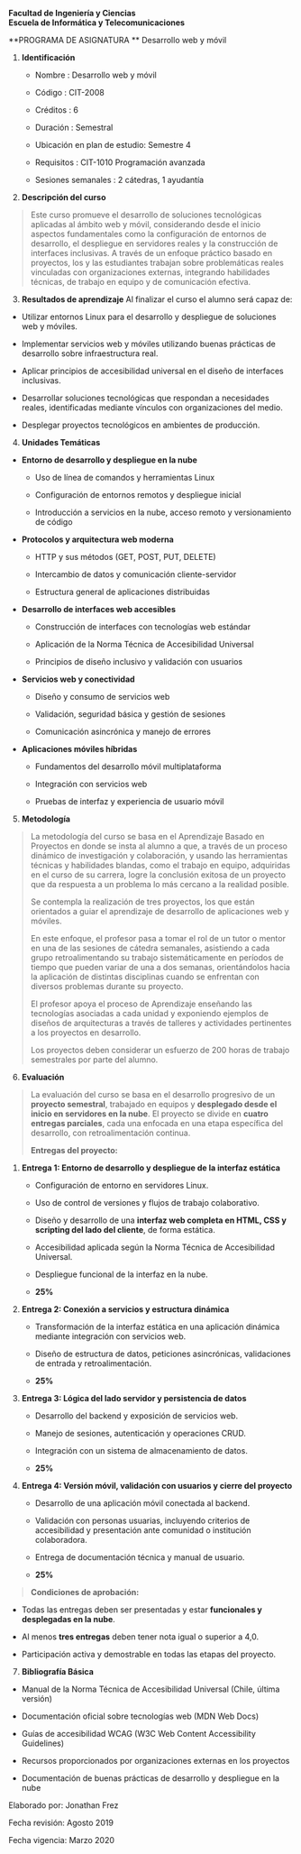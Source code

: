 **Facultad de Ingeniería y Ciencias  
Escuela de Informática y Telecomunicaciones**

**PROGRAMA DE ASIGNATURA  **
Desarrollo web y móvil

1.  **Identificación**

    - Nombre : Desarrollo web y móvil

    - Código : CIT-2008

    - Créditos : 6

    - Duración : Semestral

    - Ubicación en plan de estudio: Semestre 4

    - Requisitos : CIT-1010 Programación avanzada

    - Sesiones semanales : 2 cátedras, 1 ayudantía

2.  **Descripción del curso**

> Este curso promueve el desarrollo de soluciones tecnológicas aplicadas
> al ámbito web y móvil, considerando desde el inicio aspectos
> fundamentales como la configuración de entornos de desarrollo, el
> despliegue en servidores reales y la construcción de interfaces
> inclusivas. A través de un enfoque práctico basado en proyectos, los y
> las estudiantes trabajan sobre problemáticas reales vinculadas con
> organizaciones externas, integrando habilidades técnicas, de trabajo
> en equipo y de comunicación efectiva.

3.  **Resultados de aprendizaje** Al finalizar el curso el alumno será
    capaz de:

- Utilizar entornos Linux para el desarrollo y despliegue de soluciones
  web y móviles.

- Implementar servicios web y móviles utilizando buenas prácticas de
  desarrollo sobre infraestructura real.

- Aplicar principios de accesibilidad universal en el diseño de
  interfaces inclusivas.

- Desarrollar soluciones tecnológicas que respondan a necesidades
  reales, identificadas mediante vínculos con organizaciones del medio.

- Desplegar proyectos tecnológicos en ambientes de producción.

4.  **Unidades Temáticas**

- **Entorno de desarrollo y despliegue en la nube**

  - Uso de línea de comandos y herramientas Linux

  - Configuración de entornos remotos y despliegue inicial

  - Introducción a servicios en la nube, acceso remoto y versionamiento
    de código

- **Protocolos y arquitectura web moderna**

  - HTTP y sus métodos (GET, POST, PUT, DELETE)

  - Intercambio de datos y comunicación cliente-servidor

  - Estructura general de aplicaciones distribuidas

- **Desarrollo de interfaces web accesibles**

  - Construcción de interfaces con tecnologías web estándar

  - Aplicación de la Norma Técnica de Accesibilidad Universal

  - Principios de diseño inclusivo y validación con usuarios

- **Servicios web y conectividad**

  - Diseño y consumo de servicios web

  - Validación, seguridad básica y gestión de sesiones

  - Comunicación asincrónica y manejo de errores

- **Aplicaciones móviles híbridas**

  - Fundamentos del desarrollo móvil multiplataforma

  - Integración con servicios web

  - Pruebas de interfaz y experiencia de usuario móvil

5.  **Metodología**

> La metodología del curso se basa en el Aprendizaje Basado en Proyectos
> en donde se insta al alumno a que, a través de un proceso dinámico de
> investigación y colaboración, y usando las herramientas técnicas y
> habilidades blandas, como el trabajo en equipo, adquiridas en el curso
> de su carrera, logre la conclusión exitosa de un proyecto que da
> respuesta a un problema lo más cercano a la realidad posible.
>
> Se contempla la realización de tres proyectos, los que están
> orientados a guiar el aprendizaje de desarrollo de aplicaciones web y
> móviles.
>
> En este enfoque, el profesor pasa a tomar el rol de un tutor o mentor
> en una de las sesiones de cátedra semanales, asistiendo a cada grupo
> retroalimentando su trabajo sistemáticamente en períodos de tiempo que
> pueden variar de una a dos semanas, orientándolos hacia la aplicación
> de distintas disciplinas cuando se enfrentan con diversos problemas
> durante su proyecto.
>
> El profesor apoya el proceso de Aprendizaje enseñando las tecnologías
> asociadas a cada unidad y exponiendo ejemplos de diseños de
> arquitecturas a través de talleres y actividades pertinentes a los
> proyectos en desarrollo.
>
> Los proyectos deben considerar un esfuerzo de 200 horas de trabajo
> semestrales por parte del alumno.

6.  **Evaluación**

> La evaluación del curso se basa en el desarrollo progresivo de un
> **proyecto semestral**, trabajado en equipos y **desplegado desde el
> inicio en servidores en la nube**. El proyecto se divide en **cuatro
> entregas parciales**, cada una enfocada en una etapa específica del
> desarrollo, con retroalimentación continua.
>
> **Entregas del proyecto:**

1.  **Entrega 1: Entorno de desarrollo y despliegue de la interfaz
    estática**

    - Configuración de entorno en servidores Linux.

    - Uso de control de versiones y flujos de trabajo colaborativo.

    - Diseño y desarrollo de una **interfaz web completa en HTML, CSS y
      scripting del lado del cliente**, de forma estática.

    - Accesibilidad aplicada según la Norma Técnica de Accesibilidad
      Universal.

    - Despliegue funcional de la interfaz en la nube.

    - **25%**

2.  **Entrega 2: Conexión a servicios y estructura dinámica**

    - Transformación de la interfaz estática en una aplicación dinámica
      mediante integración con servicios web.

    - Diseño de estructura de datos, peticiones asincrónicas,
      validaciones de entrada y retroalimentación.

    - **25%**

3.  **Entrega 3: Lógica del lado servidor y persistencia de datos**

    - Desarrollo del backend y exposición de servicios web.

    - Manejo de sesiones, autenticación y operaciones CRUD.

    - Integración con un sistema de almacenamiento de datos.

    - **25%**

4.  **Entrega 4: Versión móvil, validación con usuarios y cierre del
    proyecto**

    - Desarrollo de una aplicación móvil conectada al backend.

    - Validación con personas usuarias, incluyendo criterios de
      accesibilidad y presentación ante comunidad o institución
      colaboradora.

    - Entrega de documentación técnica y manual de usuario.

    - **25%**

> **Condiciones de aprobación:**

- Todas las entregas deben ser presentadas y estar **funcionales y
  desplegadas en la nube**.

- Al menos **tres entregas** deben tener nota igual o superior a 4,0.

- Participación activa y demostrable en todas las etapas del proyecto.

7.  **Bibliografía Básica**

- Manual de la Norma Técnica de Accesibilidad Universal (Chile, última
  versión)

- Documentación oficial sobre tecnologías web (MDN Web Docs)

- Guías de accesibilidad WCAG (W3C Web Content Accessibility Guidelines)

- Recursos proporcionados por organizaciones externas en los proyectos

- Documentación de buenas prácticas de desarrollo y despliegue en la
  nube

Elaborado por: Jonathan Frez

Fecha revisión: Agosto 2019

Fecha vigencia: Marzo 2020
